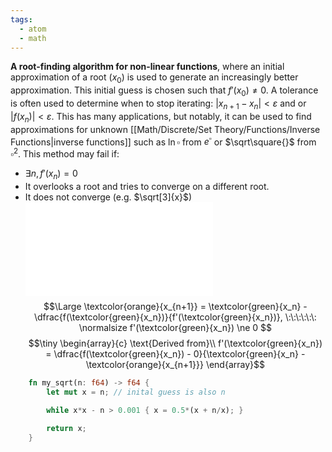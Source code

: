 ```yaml
---
tags:
  - atom
  - math
---
```

**A root-finding algorithm for non-linear functions**, where an initial approximation of a root ($x_0$) is used to generate an increasingly better approximation. This initial guess is chosen such that $f'(x_0) \ne 0$. A tolerance is often used to determine when to stop iterating: $\left| x_{n+1} - x_n \right| < \varepsilon$ and or $\left|f(x_n)\right| < \varepsilon$.
This has many applications, but notably, it can be used to find approximations for unknown [[Math/Discrete/Set Theory/Functions/Inverse Functions|inverse functions]] such as $\ln\square$ from $e^\square$ or $\sqrt\square{}$ from $\square^2$.
This method may fail if:
- $\exists n, f'(x_n) = 0$
- It overlooks a root and tries to converge on a different root.
- It does not converge (e.g. $\sqrt[3]{x}$)
![240|center](newtons-method.excalidraw.md)
$$\Large \textcolor{orange}{x_{n+1}} = \textcolor{green}{x_n} - \dfrac{f(\textcolor{green}{x_n})}{f'(\textcolor{green}{x_n})}, \:\:\:\:\:\: \normalsize f'(\textcolor{green}{x_n}) \ne 0 $$
$$\tiny \begin{array}{c}
\text{Derived from}\\
f'(\textcolor{green}{x_n}) = \dfrac{f(\textcolor{green}{x_n}) - 0}{\textcolor{green}{x_n} - \textcolor{orange}{x_{n+1}}}
\end{array}$$
```rust 
    fn my_sqrt(n: f64) -> f64 {
        let mut x = n; // inital guess is also n
        
        while x*x - n > 0.001 { x = 0.5*(x + n/x); }

        return x;
    }
```